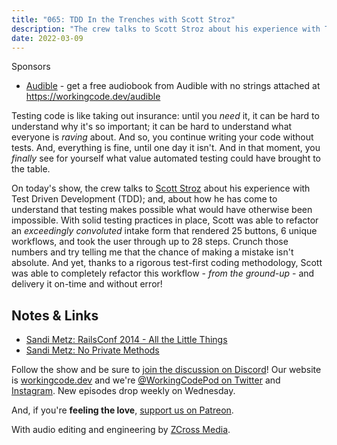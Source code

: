 ```yaml
---
title: "065: TDD In the Trenches with Scott Stroz"
description: "The crew talks to Scott Stroz about his experience with Test Driven Development (TDD); and, about how he has come to understand that testing makes possible what would have otherwise been impossible."
date: 2022-03-09
---
```


<script async defer onload="redcircleIframe();" src="https://api.podcache.net/embedded-player/sh/30227421-bc27-45c2-bfb4-861def7dd4cc/ep/3e1aec1d-8bd3-4f4a-8fcf-7a4fe85beca1"></script><div class="redcirclePlayer-3e1aec1d-8bd3-4f4a-8fcf-7a4fe85beca1"></div>

Sponsors
- [Audible](https://workingcode.dev/audible) - get a free audiobook from Audible with no strings attached at https://workingcode.dev/audible

Testing code is like taking out insurance: until you _need_ it, it can be hard to understand why it's so important; it can be hard to understand what everyone is _raving_ about. And so, you continue writing your code without tests. And, everything is fine, until one day it isn't. And in that moment, you _finally_ see for yourself what value automated testing could have brought to the table.

On today's show, the crew talks to [Scott Stroz][scott-stroz] about his experience with Test Driven Development (TDD); and, about how he has come to understand that testing makes possible what would have otherwise been impossible. With solid testing practices in place, Scott was able to refactor an _exceedingly convoluted_ intake form that rendered 25 buttons, 6 unique workflows, and took the user through up to 28 steps. Crunch those numbers and try telling me that the chance of making a mistake isn't absolute. And yet, thanks to a rigorous test-first coding methodology, Scott was able to completely refactor this workflow - _from the ground-up_ - and delivery it on-time and without error!

## Notes &amp; Links

* [Sandi Metz: RailsConf 2014 - All the Little Things](https://www.youtube.com/watch?v=8bZh5LMaSmE)
* [Sandi Metz: No Private Methods](https://www.youtube.com/watch?v=qT5iriwidRg&t=732s)

Follow the show and be sure to [join the discussion on Discord][working-code-discord]! Our website is [workingcode.dev][working-code] and we're [@WorkingCodePod on Twitter][working-code-twitter] and [Instagram][working-code-instagram]. New episodes drop weekly on Wednesday.

And, if you're **feeling the love**, [support us on Patreon][working-code-patreon].

[scott-stroz]: https://www.linkedin.com/in/boyzoid/
[working-code]: https://workingcode.dev/
[working-code-discord]: https://workingcode.dev/discord/
[working-code-instagram]: https://www.instagram.com/workingcodepod/
[working-code-patreon]: https://www.patreon.com/workingcodepod
[working-code-twitter]: https://twitter.com/WorkingCodePod

With audio editing and engineering by [ZCross Media](https://www.zcross.media/).
